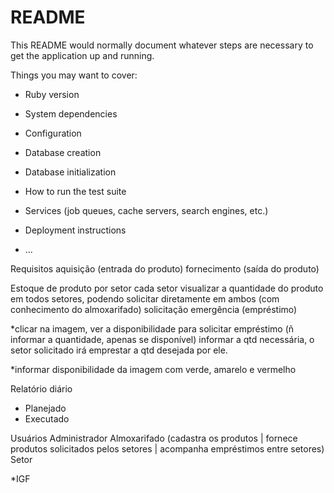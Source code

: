 # README

This README would normally document whatever steps are necessary to get the
application up and running.

Things you may want to cover:

* Ruby version

* System dependencies

* Configuration

* Database creation

* Database initialization

* How to run the test suite

* Services (job queues, cache servers, search engines, etc.)

* Deployment instructions

* ...




Requisitos
aquisição (entrada do produto)
fornecimento (saída do produto)



Estoque de produto por setor
cada setor visualizar a quantidade do produto em todos setores, podendo solicitar diretamente em ambos (com conhecimento do almoxarifado)
solicitação emergência (empréstimo)


*clicar na imagem, ver a disponibilidade para solicitar empréstimo (ñ informar a quantidade, apenas se disponível)
informar a qtd necessária, o setor solicitado irá emprestar a qtd desejada por ele.

*informar disponibilidade da imagem com verde, amarelo e vermelho

Relatório diário
- Planejado
- Executado


Usuários
Administrador
Almoxarifado (cadastra os produtos | fornece produtos solicitados pelos setores | acompanha empréstimos entre setores)
Setor


*IGF
